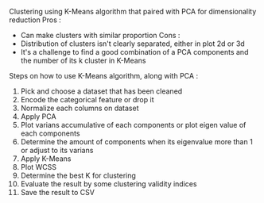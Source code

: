 Clustering using K-Means algorithm that paired with PCA for dimensionality reduction
Pros :
- Can make clusters with similar proportion
Cons :
- Distribution of clusters isn't clearly separated, either in plot 2d or 3d
- It's a challenge to find a good combination of a PCA components and the number of its k cluster in K-Means

Steps on how to use K-Means algorithm, along with PCA :
1. Pick and choose a dataset that has been cleaned
2. Encode the categorical feature or drop it
3. Normalize each columns on dataset
4. Apply PCA
5. Plot varians accumulative of each components or plot eigen value of each components
6. Determine the amount of components when its eigenvalue more than 1 or adjust to its varians
7. Apply K-Means
8. Plot WCSS
9. Determine the best K for clustering 
10. Evaluate the result by some clustering validity indices
11. Save the result to CSV
